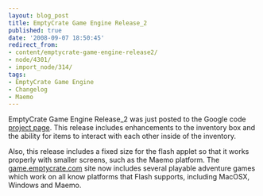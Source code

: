 ```yaml
---
layout: blog_post
title: EmptyCrate Game Engine Release_2
published: true
date: '2008-09-07 18:50:45'
redirect_from:
- content/emptycrate-game-engine-release2/
- node/4301/
- import_node/314/
tags:
- EmptyCrate Game Engine
- Changelog
- Maemo
---
```


EmptyCrate Game Engine Release_2 was just posted to the Google code [project page](http://code.google.com/p/emptycrategameengine/). This release includes enhancements to the inventory box and the ability for items to interact with each other inside of the inventory. 

Also, this release includes a fixed size for the flash applet so that it works properly with smaller screens, such as the Maemo platform. The [game.emptycrate.com](http://game.emptycrate.com) site now includes several playable adventure games which work on all know platforms that Flash supports, including MacOSX, Windows and Maemo.
